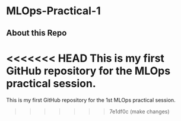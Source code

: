 # MLOps-Practical-1

## About this Repo
<<<<<<< HEAD
This is my first GitHub repository for the MLOps practical session.
=======
This is my first GitHub repository for the 1st MLOps practical session.
>>>>>>> 7e1df0c (make changes)

